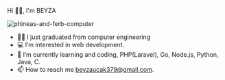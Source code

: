 Hi 👋👋, I'm BEYZA

 ![phineas-and-ferb-computer](https://github.com/user-attachments/assets/43b308f3-9c01-423c-abf6-20c4d7dfdad2)
 
- 👩‍💻 I just graduated from computer engineering
- 💻 I’m interested in web development.
- 🌱 I’m currently learning and coding, PHP(Laravel), Go, Node.js, Python, Java, C.
- 📫 How to reach me beyzaucak379@gmail.com.


<!---
ucakbeyza/ucakbeyza is a ✨ special ✨ repository because its `README.md` (this file) appears on your GitHub profile.
You can click the Preview link to take a look at your changes.
--->
